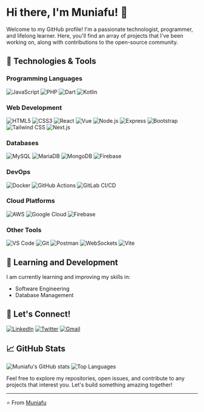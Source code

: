 # Hi there, I'm Muniafu! 👋

Welcome to my GitHub profile! I'm a passionate technologist, programmer, and lifelong learner. Here, you'll find an array of projects that I've been working on, along with contributions to the open-source community.

## 🔧 Technologies & Tools
### Programming Languages
![JavaScript](https://img.shields.io/badge/-JavaScript-F7DF1E?style=flat&logo=javascript&logoColor=white)
![PHP](https://img.shields.io/badge/-PHP-777BB4?style=flat&logo=php&logoColor=white)
![Dart](https://img.shields.io/badge/-Dart-0175C2?style=flat&logo=dart&logoColor=white)
![Kotlin](https://img.shields.io/badge/-Kotlin-0095D5?style=flat&logo=kotlin&logoColor=white)

### Web Development
![HTML5](https://img.shields.io/badge/-HTML5-E34F26?style=flat&logo=html5&logoColor=white)
![CSS3](https://img.shields.io/badge/-CSS3-1572B6?style=flat&logo=css3&logoColor=white)
![React](https://img.shields.io/badge/-React-61DAFB?style=flat&logo=react&logoColor=white)
![Vue](https://img.shields.io/badge/-Vue.js-4FC08D?style=flat&logo=vue.js&logoColor=white)
![Node.js](https://img.shields.io/badge/-Node.js-339933?style=flat&logo=node.js&logoColor=white)
![Express](https://img.shields.io/badge/-Express-000000?style=flat&logo=express&logoColor=white)
![Bootstrap](https://img.shields.io/badge/-Bootstrap-7952B3?style=flat&logo=bootstrap&logoColor=white)
![Tailwind CSS](https://img.shields.io/badge/-Tailwind%20CSS-38B2AC?style=flat&logo=tailwind-css&logoColor=white)
![Next.js](https://img.shields.io/badge/-Next.js-000000?style=flat&logo=next.js&logoColor=white)

### Databases
![MySQL](https://img.shields.io/badge/-MySQL-4479A1?style=flat&logo=mysql&logoColor=white)
![MariaDB](https://img.shields.io/badge/-MariaDB-003545?style=flat&logo=mariadb&logoColor=white)
![MongoDB](https://img.shields.io/badge/-MongoDB-47A248?style=flat&logo=mongodb&logoColor=white)
![Firebase](https://img.shields.io/badge/-Firebase-FFCA28?style=flat&logo=firebase&logoColor=white)

### DevOps
![Docker](https://img.shields.io/badge/-Docker-2496ED?style=flat&logo=docker&logoColor=white)
![GitHub Actions](https://img.shields.io/badge/-GitHub%20Actions-2088FF?style=flat&logo=github-actions&logoColor=white)
![GitLab CI/CD](https://img.shields.io/badge/-GitLab%20CI/CD-FCA121?style=flat&logo=gitlab&logoColor=white)

### Cloud Platforms
![AWS](https://img.shields.io/badge/-AWS-232F3E?style=flat&logo=amazon-aws&logoColor=white)
![Google Cloud](https://img.shields.io/badge/-Google%20Cloud-4285F4?style=flat&logo=google-cloud&logoColor=white)
![Firebase](https://img.shields.io/badge/-Firebase-FFCA28?style=flat&logo=firebase&logoColor=white)

### Other Tools
![VS Code](https://img.shields.io/badge/-VS%20Code-007ACC?style=flat&logo=visual-studio-code&logoColor=white)
![Git](https://img.shields.io/badge/-Git-F05032?style=flat&logo=git&logoColor=white)
![Postman](https://img.shields.io/badge/-Postman-FF6C37?style=flat&logo=postman&logoColor=white)
![WebSockets](https://img.shields.io/badge/-WebSockets-000000?style=flat&logo=websocket&logoColor=white)
![Vite](https://img.shields.io/badge/-Vite-646CFF?style=flat&logo=vite&logoColor=white)

## 🌱 Learning and Development
I am currently learning and improving my skills in:
- Software Engineering
- Database Management

## 💬 Let's Connect!
[![LinkedIn](https://img.shields.io/badge/-LinkedIn-0A66C2?style=flat&logo=linkedin&logoColor=white)](https://www.linkedin.com/in/elam-baraka-a09b5a1b8/)
[![Twitter](https://img.shields.io/badge/-Twitter-1DA1F2?style=flat&logo=twitter&logoColor=white)](https://x.com/this_is_muniafu)
[![Gmail](https://img.shields.io/badge/-Gmail-EA4335?style=flat&logo=gmail&logoColor=white)](https://mail.google.com/mail/?view=cm&fs=1&to=elambaraka2019@gmail.com)

## 📈 GitHub Stats
![Muniafu's GitHub stats](https://github-readme-stats.vercel.app/api?username=Muniafu&show_icons=true&theme=radical)
![Top Languages](https://github-readme-stats.vercel.app/api/top-langs/?username=Muniafu&layout=compact&theme=radical)

Feel free to explore my repositories, open issues, and contribute to any projects that interest you. Let's build something amazing together!

---

⭐️ From [Muniafu](https://github.com/Muniafu)
